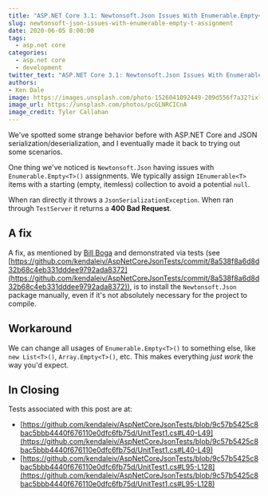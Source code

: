 ```yaml
---
title: "ASP.NET Core 3.1: Newtonsoft.Json Issues With Enumerable.Empty<T> Assignment"
slug: newtonsoft-json-issues-with-enumerable-empty-t-assignment
date: 2020-06-05 8:00:00
tags:
  - asp.net core
categories:
  - asp.net core
  - development
twitter_text: "ASP.NET Core 3.1: Newtonsoft.Json Issues With Enumerable.Empty<T> Assignment #dotnet #dotnetcore #aspnetcore"
authors: 
- Ken Dale
image: https://images.unsplash.com/photo-1526041092449-209d556f7a32?ixlib=rb-1.2.1&ixid=eyJhcHBfaWQiOjEyMDd9&auto=format&fit=crop&w=1000&q=80
image_url: https://unsplash.com/photos/pcGLNRCICnA
image_credit: Tyler Callahan
---
```


We've spotted some strange behavior before with ASP.NET Core and JSON serialization/deserialization, and I eventually made it back to trying out some scenarios.

One thing we've noticed is `Newtonsoft.Json` having issues with `Enumerable.Empty<T>()` assignments. We typically assign `IEnumerable<T>` items with a starting (empty, itemless) collection to avoid a potential `null`.

When ran directly it throws a `JsonSerializationException`. When ran through `TestServer` it returns a **400 Bad Request**.

## A fix

A fix, as mentioned by [Bill Boga](/authors/bill-boga/) and demonstrated via tests (see [https://github.com/kendaleiv/AspNetCoreJsonTests/commit/8a538f8a6d8d32b68c4eb331dddee9792ada8372](https://github.com/kendaleiv/AspNetCoreJsonTests/commit/8a538f8a6d8d32b68c4eb331dddee9792ada8372)), is to install the `Newtonsoft.Json` package manually, even if it's not absolutely necessary for the project to compile.

## Workaround

We can change all usages of `Enumerable.Empty<T>()` to something else, like `new List<T>()`, `Array.Empty<T>()`, etc. This makes everything *just work* the way you'd expect.

## In Closing

Tests associated with this post are at:

- [https://github.com/kendaleiv/AspNetCoreJsonTests/blob/9c57b5425c8bac5bbb4440f676110e0dfc6fb75d/UnitTest1.cs#L40-L49](https://github.com/kendaleiv/AspNetCoreJsonTests/blob/9c57b5425c8bac5bbb4440f676110e0dfc6fb75d/UnitTest1.cs#L40-L49)
- [https://github.com/kendaleiv/AspNetCoreJsonTests/blob/9c57b5425c8bac5bbb4440f676110e0dfc6fb75d/UnitTest1.cs#L95-L128](https://github.com/kendaleiv/AspNetCoreJsonTests/blob/9c57b5425c8bac5bbb4440f676110e0dfc6fb75d/UnitTest1.cs#L95-L128)

